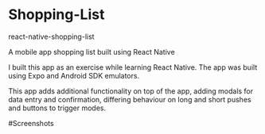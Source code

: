 # Shopping-List

react-native-shopping-list

A mobile app shopping list built using React Native

I built this app as an exercise while learning React Native. The app was built using Expo and Android SDK emulators.

This app adds additional functionality on top of the app, adding modals for data entry and confirmation, differing behaviour on long and short pushes and buttons to trigger modes.

#Screenshots

